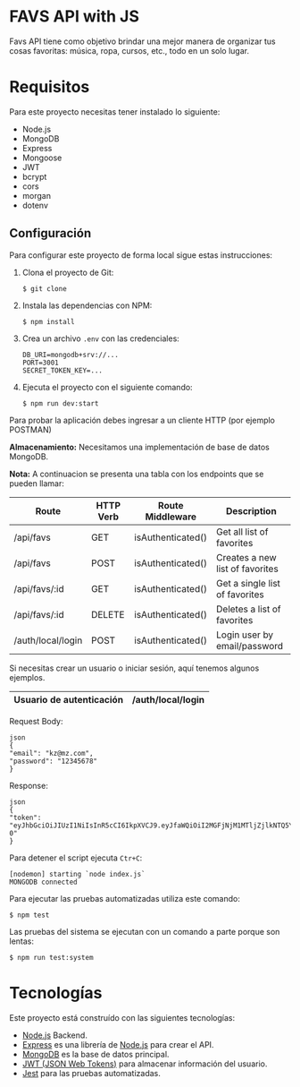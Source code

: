 # FAVS API with JS

Favs API tiene como objetivo brindar una mejor manera de organizar tus cosas favoritas: música, ropa, cursos, etc., todo en un solo lugar.
# Requisitos

Para este proyecto necesitas tener instalado lo siguiente:

- Node.js
- MongoDB 
- Express
- Mongoose
- JWT
- bcrypt
- cors
- morgan
- dotenv


## Configuración

Para configurar este proyecto de forma local sigue estas instrucciones:

1. Clona el proyecto de Git:
   ```
   $ git clone
   ```
2. Instala las dependencias con NPM:
   ```
   $ npm install
   ```
3. Crea  un archivo `.env` con las credenciales:
   ```
   DB_URI=mongodb+srv://...
   PORT=3001
   SECRET_TOKEN_KEY=...
   ```
4. Ejecuta el proyecto con el siguiente comando:
   ```
   $ npm run dev:start
   ```

Para probar la aplicación debes ingresar a un cliente HTTP (por ejemplo POSTMAN) 

**Almacenamiento:**  Necesitamos una implementación de base de datos MongoDB.

**Nota:** A continuacion se presenta una tabla con los endpoints que se pueden llamar:



| Route | HTTP Verb | Route Middleware |Description |
| --- | --- | --- |---|
|/api/favs| GET |isAuthenticated() |Get all list of favorites |
| /api/favs| POST | isAuthenticated() |Creates a new list of favorites|
|/api/favs/:id | GET | isAuthenticated() |Get a single list of favorites |
| /api/favs/:id| 	DELETE | isAuthenticated() |Deletes a list of favorites|
| /auth/local/login| POST | isAuthenticated()|Login user by email/password |

Si necesitas crear un usuario o iniciar sesión, aquí tenemos algunos ejemplos.

| Usuario de autenticación |/auth/local/login |
| --- | --- |

Request Body:

```
json
{
"email": "kz@mz.com",
"password": "12345678"
}
```

Response:
```
json
{
"token": "eyJhbGciOiJIUzI1NiIsInR5cCI6IkpXVCJ9.eyJfaWQiOiI2MGFjNjM1MTljZjlkNTQ5YjA3YWU2NTEiLCJpYXQiOjE2MjE5MTMyNjIsImV4cCI6MTYyMTk5OTY2Mn0.WkptwtzkfxNu5sQ28idbt4bJ7RDbXvVNlZXF0Z0ht-0"
}
```






Para detener el script ejecuta `Ctr+C`:

```
[nodemon] starting `node index.js`
MONGODB connected
```

Para ejecutar las pruebas automatizadas utiliza este comando:

```
$ npm test
```

Las pruebas del sistema se ejecutan con un comando a parte porque son lentas:

```
$ npm run test:system
```

# Tecnologías

Este proyecto está construído con las siguientes tecnologías:

- [Node.js](https://nodejs.org/en/) Backend.
- [Express](https://expressjs.com/) es una librería de [Node.js](https://nodejs.org/en/) para crear el API.
- [MongoDB](https://www.mongodb.com/) es la base de datos principal.
- [JWT (JSON Web Tokens)](https://jwt.io/) para almacenar información del usuario.
- [Jest](https://jestjs.io/) para las pruebas automatizadas.





